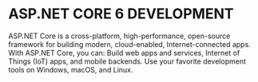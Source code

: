 # ASP.NET CORE 6 DEVELOPMENT

ASP.NET Core is a cross-platform, high-performance, open-source framework for building modern, cloud-enabled, Internet-connected apps. With ASP.NET Core, you can: Build web apps and services, Internet of Things (IoT) apps, and mobile backends. Use your favorite development tools on Windows, macOS, and Linux.
